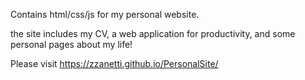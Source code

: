 Contains html/css/js for my personal website.

the site includes my CV, a web application for productivity, and some personal pages about my life! 

Please visit https://zzanetti.github.io/PersonalSite/

